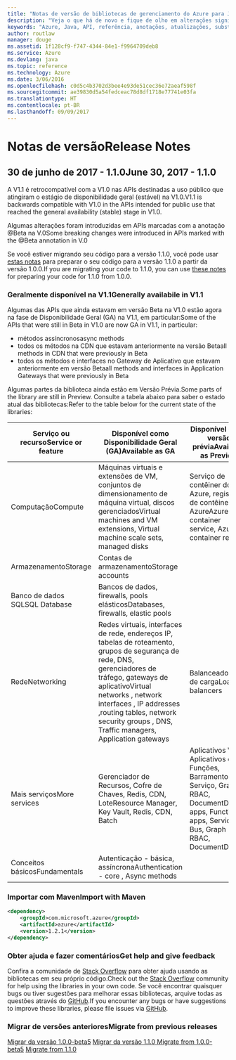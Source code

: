 ```yaml
---
title: "Notas de versão de bibliotecas de gerenciamento do Azure para Java | Microsoft Docs"
description: "Veja o que há de novo e fique de olho em alterações significativas nas bibliotecas de gerenciamento do Azure para Java"
keywords: "Azure, Java, API, referência, anotações, atualizações, substituir, obsoleto"
author: routlaw
manager: douge
ms.assetid: 1f128cf9-f747-4344-84e1-f9964709deb8
ms.service: Azure
ms.devlang: java
ms.topic: reference
ms.technology: Azure
ms.date: 3/06/2016
ms.openlocfilehash: c0d5c4b3702d3bee4e93de51cec36e72aeaf598f
ms.sourcegitcommit: ae39830d5a54fedceac78d8df1718e77741e03fa
ms.translationtype: HT
ms.contentlocale: pt-BR
ms.lasthandoff: 09/09/2017
---
```

# <a name="release-notes"></a><span data-ttu-id="1ffb9-104">Notas de versão</span><span class="sxs-lookup"><span data-stu-id="1ffb9-104">Release Notes</span></span> 

## <a name="june-30-2017---110"></a><span data-ttu-id="1ffb9-105">30 de junho de 2017 - 1.1.0</span><span class="sxs-lookup"><span data-stu-id="1ffb9-105">June 30, 2017 - 1.1.0</span></span> 

<span data-ttu-id="1ffb9-106">A V1.1 é retrocompatível com a V1.0 nas APIs destinadas a uso público que atingiram o estágio de disponibilidade geral (estável) na V1.0.</span><span class="sxs-lookup"><span data-stu-id="1ffb9-106">V1.1 is backwards compatible with V1.0 in the APIs intended for public use that reached the general availability (stable) stage in V1.0.</span></span>

<span data-ttu-id="1ffb9-107">Algumas alterações foram introduzidas em APIs marcadas com a anotação @Beta na V.0</span><span class="sxs-lookup"><span data-stu-id="1ffb9-107">Some breaking changes were introduced in APIs marked with the @Beta annotation in V.0</span></span>

<span data-ttu-id="1ffb9-108">Se você estiver migrando seu código para a versão 1.1.0, você pode usar [estas notas](https://github.com/Azure/azure-sdk-for-java/blob/master/notes/prepare-for-1.1.0.md) para preparar o seu código para a versão 1.1.0 a partir da versão 1.0.0.</span><span class="sxs-lookup"><span data-stu-id="1ffb9-108">If you are migrating your code to 1.1.0, you can use [these notes](https://github.com/Azure/azure-sdk-for-java/blob/master/notes/prepare-for-1.1.0.md) for preparing your code for 1.1.0 from 1.0.0.</span></span>

### <a name="generally-availabile-in-v11"></a><span data-ttu-id="1ffb9-109">Geralmente disponível na V1.1</span><span class="sxs-lookup"><span data-stu-id="1ffb9-109">Generally availabile in V1.1</span></span>

<span data-ttu-id="1ffb9-110">Algumas das APIs que ainda estavam em versão Beta na V1.0 estão agora na fase de Disponibilidade Geral (GA) na V1.1, em particular:</span><span class="sxs-lookup"><span data-stu-id="1ffb9-110">Some of the APIs that were still in Beta in V1.0 are now GA in V1.1, in particular:</span></span>

- <span data-ttu-id="1ffb9-111">métodos assíncronos</span><span class="sxs-lookup"><span data-stu-id="1ffb9-111">async methods</span></span>
- <span data-ttu-id="1ffb9-112">todos os métodos na CDN que estavam anteriormente na versão Beta</span><span class="sxs-lookup"><span data-stu-id="1ffb9-112">all methods in CDN that were previously in Beta</span></span>
- <span data-ttu-id="1ffb9-113">todos os métodos e interfaces no Gateway de Aplicativo que estavam anteriormente em versão Beta</span><span class="sxs-lookup"><span data-stu-id="1ffb9-113">all methods and interfaces in Application Gateways that were previously in Beta</span></span>

 <span data-ttu-id="1ffb9-114">Algumas partes da biblioteca ainda estão em Versão Prévia.</span><span class="sxs-lookup"><span data-stu-id="1ffb9-114">Some parts of the library are still in Preview.</span></span> <span data-ttu-id="1ffb9-115">Consulte a tabela abaixo para saber o estado atual das bibliotecas:</span><span class="sxs-lookup"><span data-stu-id="1ffb9-115">Refer to the table below for the current state of the libraries:</span></span>

<span data-ttu-id="1ffb9-116">Serviço ou recurso</span><span class="sxs-lookup"><span data-stu-id="1ffb9-116">Service or feature</span></span> | <span data-ttu-id="1ffb9-117">Disponível como Disponibilidade Geral (GA)</span><span class="sxs-lookup"><span data-stu-id="1ffb9-117">Available as GA</span></span> | <span data-ttu-id="1ffb9-118">Disponível como versão prévia</span><span class="sxs-lookup"><span data-stu-id="1ffb9-118">Available as Preview</span></span>  | <span data-ttu-id="1ffb9-119">Em breve</span><span class="sxs-lookup"><span data-stu-id="1ffb9-119">Coming soon</span></span> |
---------|---------|---------|---------|
<span data-ttu-id="1ffb9-120">Computação</span><span class="sxs-lookup"><span data-stu-id="1ffb9-120">Compute</span></span>  | <span data-ttu-id="1ffb9-121">Máquinas virtuais e extensões de VM, conjuntos de dimensionamento de máquina virtual, discos gerenciados</span><span class="sxs-lookup"><span data-stu-id="1ffb9-121">Virtual machines and VM extensions, Virtual machine scale sets, managed disks</span></span>   | <span data-ttu-id="1ffb9-122">Serviço de contêiner do Azure, registro de contêiner do Azure</span><span class="sxs-lookup"><span data-stu-id="1ffb9-122">Azure container service, Azure container registry</span></span> |    |
<span data-ttu-id="1ffb9-123">Armazenamento</span><span class="sxs-lookup"><span data-stu-id="1ffb9-123">Storage</span></span>   |  <span data-ttu-id="1ffb9-124">Contas de armazenamento</span><span class="sxs-lookup"><span data-stu-id="1ffb9-124">Storage accounts</span></span>       |         |   <span data-ttu-id="1ffb9-125">Criptografia</span><span class="sxs-lookup"><span data-stu-id="1ffb9-125">Encryption</span></span>      |
<span data-ttu-id="1ffb9-126">Banco de dados SQL</span><span class="sxs-lookup"><span data-stu-id="1ffb9-126">SQL Database</span></span>  | <span data-ttu-id="1ffb9-127">Bancos de dados, firewalls, pools elásticos</span><span class="sxs-lookup"><span data-stu-id="1ffb9-127">Databases, firewalls, elastic pools</span></span>        |         |   <span data-ttu-id="1ffb9-128">Mais recursos</span><span class="sxs-lookup"><span data-stu-id="1ffb9-128">More features</span></span>      |
<span data-ttu-id="1ffb9-129">Rede</span><span class="sxs-lookup"><span data-stu-id="1ffb9-129">Networking</span></span>    |  <span data-ttu-id="1ffb9-130">Redes virtuais, interfaces de rede, endereços IP, tabelas de roteamento, grupos de segurança de rede, DNS, gerenciadores de tráfego, gateways de aplicativo</span><span class="sxs-lookup"><span data-stu-id="1ffb9-130">Virtual networks , network interfaces , IP addresses ,routing tables, network security groups , DNS, Traffic managers, Application gateways</span></span>  |    <span data-ttu-id="1ffb9-131">Balanceadores de carga</span><span class="sxs-lookup"><span data-stu-id="1ffb9-131">Load balancers</span></span>     |   <span data-ttu-id="1ffb9-132">VPN, observadores de rede</span><span class="sxs-lookup"><span data-stu-id="1ffb9-132">VPN, Network watchers</span></span>   |
<span data-ttu-id="1ffb9-133">Mais serviços</span><span class="sxs-lookup"><span data-stu-id="1ffb9-133">More services</span></span>    |  <span data-ttu-id="1ffb9-134">Gerenciador de Recursos, Cofre de Chaves, Redis, CDN, Lote</span><span class="sxs-lookup"><span data-stu-id="1ffb9-134">Resource Manager, Key Vault, Redis,  CDN, Batch</span></span>       |  <span data-ttu-id="1ffb9-135">Aplicativos Web, Aplicativos de Funções, Barramento de Serviço, Grafo RBAC, DocumentDB</span><span class="sxs-lookup"><span data-stu-id="1ffb9-135">Web apps, Function apps, Service Bus, Graph RBAC, DocumentDB</span></span>   | <span data-ttu-id="1ffb9-136">Monitor, Agendador, gerenciamento de Funções, Pesquisa, mais recursos do Grafo RBAC</span><span class="sxs-lookup"><span data-stu-id="1ffb9-136">Monitor ,Scheduler, Functions management, Search, more Graph RBAC features</span></span>        |
<span data-ttu-id="1ffb9-137">Conceitos básicos</span><span class="sxs-lookup"><span data-stu-id="1ffb9-137">Fundamentals</span></span>     |   <span data-ttu-id="1ffb9-138">Autenticação - básica, assíncrona</span><span class="sxs-lookup"><span data-stu-id="1ffb9-138">Authentication - core , Async methods</span></span>       |      |         |

### <a name="import-with-maven"></a><span data-ttu-id="1ffb9-139">Importar com Maven</span><span class="sxs-lookup"><span data-stu-id="1ffb9-139">Import with Maven</span></span>

```XML
<dependency>
    <groupId>com.microsoft.azure</groupId>
    <artifactId>azure</artifactId>
    <version>1.2.1</version>
</dependency>
```

### <a name="get-help-and-give-feedback"></a><span data-ttu-id="1ffb9-140">Obter ajuda e fazer comentários</span><span class="sxs-lookup"><span data-stu-id="1ffb9-140">Get help and give feedback</span></span>

<span data-ttu-id="1ffb9-141">Confira a comunidade de [Stack Overflow](http://stackoverflow.com/questions/tagged/azure-java-sdk) para obter ajuda usando as bibliotecas em seu próprio código.</span><span class="sxs-lookup"><span data-stu-id="1ffb9-141">Check out the [Stack Overflow](http://stackoverflow.com/questions/tagged/azure-java-sdk) community for help using the libraries in your own code.</span></span> <span data-ttu-id="1ffb9-142">Se você encontrar quaisquer bugs ou tiver sugestões para melhorar essas bibliotecas, arquive todas as questões através do [GitHub](https://github.com/Azure/azure-sdk-for-java/issues).</span><span class="sxs-lookup"><span data-stu-id="1ffb9-142">If you encounter any bugs or have suggestions to improve these libraries, please file issues via [GitHub](https://github.com/Azure/azure-sdk-for-java/issues).</span></span>

### <a name="migrate-from-previous-releases"></a><span data-ttu-id="1ffb9-143">Migrar de versões anteriores</span><span class="sxs-lookup"><span data-stu-id="1ffb9-143">Migrate from previous releases</span></span>

<span data-ttu-id="1ffb9-144">[Migrar da versão 1.0.0-beta5](https://github.com/Azure/azure-sdk-for-java/blob/master/notes/prepare-for-1.0.0.md) [Migrar da versão 1.1.0  ](https://github.com/Azure/azure-sdk-for-java/blob/master/notes/prepare-for-1.1.0.md)</span><span class="sxs-lookup"><span data-stu-id="1ffb9-144">[Migrate from 1.0.0-beta5](https://github.com/Azure/azure-sdk-for-java/blob/master/notes/prepare-for-1.0.0.md)  [Migrate from 1.1.0](https://github.com/Azure/azure-sdk-for-java/blob/master/notes/prepare-for-1.1.0.md)</span></span>


